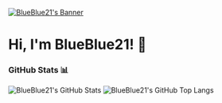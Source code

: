 [<img alt="BlueBlue21's Banner" align="center" src="https://capsule-render.vercel.app/api?type=waving&color=2477f2&height=260&section=header&text=BlueBlue21&fontColor=ffffff"/>](https://github.com/bluenoob232)

# Hi, I'm BlueBlue21! 👋

### GitHub Stats 📊

<div>
      <img alt="BlueBlue21's GitHub Stats" src="https://github-readme-stats.vercel.app/api?username=blueblue21&show_icons=true&theme=react&hide_border=true&bg_color=00000000"/>
      <img align="top" alt="BlueBlue21's GitHub Top Langs" src="https://github-readme-stats.vercel.app/api/top-langs/?username=blueblue21&show_icons=true&theme=react&layout=compact&hide_border=true&bg_color=00000000"/>
</div>

<br>
